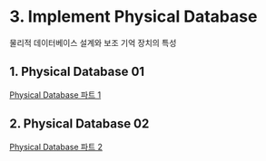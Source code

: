 # 3. Implement Physical Database

물리적 데이터베이스 설계와 보조 기억 장치의 특성

## 1. Physical Database 01

[Physical Database 파트 1](./01.%20Physical%20Database%2001/)

## 2. Physical Database 02

[Physical Database 파트 2](./02.%20Physical%20Database%2002/)
